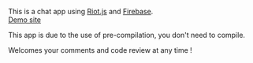 This is a chat app using [Riot.js](http://riotjs.com/) and [Firebase](https://www.firebase.com/).  
[Demo site](http://embed.plnkr.co/jz5gVjrO2jmaDIkQUB6l/)  

This app is due to the use of pre-compilation, you don't need to compile.


Welcomes your comments and code review at any time !
